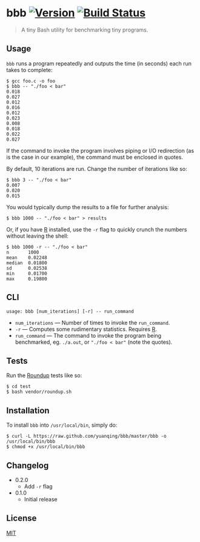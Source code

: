 # bbb [![Version](https://img.shields.io/badge/version-v0.2.0-orange.svg?style=flat)](https://github.com/yuanqing/bbb/releases) [![Build Status](https://img.shields.io/travis/yuanqing/bbb.svg?branch=master&style=flat)](https://travis-ci.org/yuanqing/bbb)

> A tiny Bash utility for benchmarking tiny programs.

## Usage

`bbb` runs a program repeatedly and outputs the time (in seconds) each run takes to complete:

```
$ gcc foo.c -o foo
$ bbb -- "./foo < bar"
0.018
0.027
0.012
0.016
0.012
0.023
0.008
0.018
0.022
0.027
```

If the command to invoke the program involves piping or I/O redirection (as is the case in our example), the command must be enclosed in quotes.

By default, 10 iterations are run. Change the number of iterations like so:

```
$ bbb 3 -- "./foo < bar"
0.007
0.020
0.015
```

You would typically dump the results to a file for further analysis:

```
$ bbb 1000 -- "./foo < bar" > results
```

Or, if you have [R](http://r-project.org/) installed, use the `-r` flag to quickly crunch the numbers without leaving the shell:

```
$ bbb 1000 -r -- "./foo < bar"
n       1000
mean    0.02248
median  0.01800
sd      0.02538
min     0.01700
max     0.19800
```

## CLI

```
usage: bbb [num_iterations] [-r] -- run_command
```

- `num_iterations` &mdash; Number of times to invoke the `run_command`.
- `-r` &mdash; Computes some rudimentary statistics. Requires [R](http://www.r-project.org/).
- `run_command` &mdash; The command to invoke the program being benchmarked, eg. `./a.out`, or `"./foo < bar"` (note the quotes).

## Tests

Run the [Roundup](https://github.com/bmizerany/roundup) tests like so:

```
$ cd test
$ bash vendor/roundup.sh
```

## Installation

To install `bbb` into `/usr/local/bin`, simply do:

```
$ curl -L https://raw.github.com/yuanqing/bbb/master/bbb -o /usr/local/bin/bbb
$ chmod +x /usr/local/bin/bbb
```

## Changelog

- 0.2.0
  - Add `-r` flag
- 0.1.0
  - Initial release

## License

[MIT](https://github.com/yuanqing/bbb/blob/master/LICENSE)
